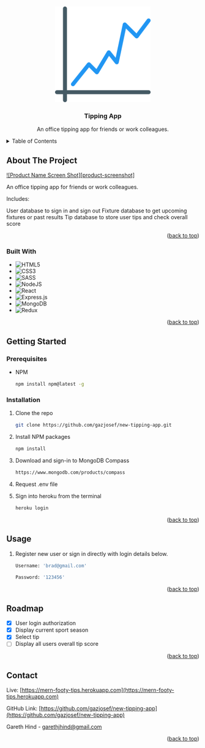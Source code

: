 

<!-- Improved compatibility of back to top link: See: https://github.com/othneildrew/Best-README-Template/pull/73 -->
<a name="readme-top"></a>
<!--
*** Thanks for checking out the Best-README-Template. If you have a suggestion
*** that would make this better, please fork the repo and create a pull request
*** or simply open an issue with the tag "enhancement".
*** Don't forget to give the project a star!
*** Thanks again! Now go create something AMAZING! :D
-->




<!-- PROJECT LOGO -->
<br />
<div align="center">
  <a href="https://github.com/gazjosef/new-tipping-app">
    <img src="frontend/public/android-chrome-512x512.png" alt="Logo" width="250" height="250">
  </a>

<h3 align="center">Tipping App</h3>

  <p align="center">
An office tipping app for friends or work colleagues.
    <br />
  </p>
</div>



<!-- TABLE OF CONTENTS -->
<details>
  <summary>Table of Contents</summary>
  <ol>
    <li>
      <a href="#about-the-project">About The Project</a>
      <ul>
        <li><a href="#built-with">Built With</a></li>
      </ul>
    </li>
    <li>
      <a href="#getting-started">Getting Started</a>
      <ul>
        <li><a href="#prerequisites">Prerequisites</a></li>
        <li><a href="#installation">Installation</a></li>
      </ul>
    </li>
    <li><a href="#usage">Usage</a></li>
    <li><a href="#roadmap">Roadmap</a></li>
    <li><a href="#contributing">Contributing</a></li>
    <li><a href="#license">License</a></li>
    <li><a href="#contact">Contact</a></li>
    <li><a href="#acknowledgments">Acknowledgments</a></li>
  </ol>
</details>



<!-- ABOUT THE PROJECT -->
## About The Project

[![Product Name Screen Shot][product-screenshot]](https://example.com)

An office tipping app for friends or work colleagues.

Includes:

User database to sign in and sign out
Fixture database to get upcoming fixtures or past results
Tip database to store user tips and check overall score

<p align="right">(<a href="#readme-top">back to top</a>)</p>



### Built With

* ![HTML5](https://img.shields.io/badge/html5-%23E34F26.svg?style=for-the-badge&logo=html5&logoColor=white)
* ![CSS3](https://img.shields.io/badge/css3-%231572B6.svg?style=for-the-badge&logo=css3&logoColor=white)
* ![SASS](https://img.shields.io/badge/SASS-hotpink.svg?style=for-the-badge&logo=SASS&logoColor=white)
* ![NodeJS](https://img.shields.io/badge/node.js-6DA55F?style=for-the-badge&logo=node.js&logoColor=white)
* ![React](https://img.shields.io/badge/react-%2320232a.svg?style=for-the-badge&logo=react&logoColor=%2361DAFB)
* ![Express.js](https://img.shields.io/badge/express.js-%23404d59.svg?style=for-the-badge&logo=express&logoColor=%2361DAFB)
* ![MongoDB](https://img.shields.io/badge/MongoDB-%234ea94b.svg?style=for-the-badge&logo=mongodb&logoColor=white)
* ![Redux](https://img.shields.io/badge/redux-%23593d88.svg?style=for-the-badge&logo=redux&logoColor=white)


<p align="right">(<a href="#readme-top">back to top</a>)</p>



<!-- GETTING STARTED -->
## Getting Started

### Prerequisites

* NPM
  
  ```sh
  npm install npm@latest -g
  ```

### Installation

1. Clone the repo
   
   ```sh
   git clone https://github.com/gazjosef/new-tipping-app.git
   ```
2. Install NPM packages
   
   ```sh
   npm install
   ```
3. Download and sign-in to MongoDB Compass 
   
   ```sh
   https://www.mongodb.com/products/compass
   ```
4. Request .env file
5. Sign into heroku from the terminal
   
   ```sh
   heroku login
   ```



<p align="right">(<a href="#readme-top">back to top</a>)</p>



<!-- USAGE EXAMPLES -->

## Usage

1. Register new user or sign in directly with login details below.
   
   ```sh
   Username: 'brad@gmail.com'
   ```
   ```sh
   Password: '123456'
   ```

<p align="right">(<a href="#readme-top">back to top</a>)</p>


<!-- ROADMAP -->
## Roadmap

- [x] User login authorization
- [x] Display current sport season
- [x] Select tip
- [ ] Display all users overall tip score

<!-- See the [open issues](https://github.com/github_username/repo_name/issues) for a full list of proposed features (and known issues). -->

<p align="right">(<a href="#readme-top">back to top</a>)</p>



<!-- CONTACT -->
## Contact

Live: [https://mern-footy-tips.herokuapp.com](https://mern-footy-tips.herokuapp.com)

GitHub Link: [https://github.com/gazjosef/new-tipping-app](https://github.com/gazjosef/new-tipping-app)

Gareth Hind - garethjhind@gmail.com

<p align="right">(<a href="#readme-top">back to top</a>)</p>


